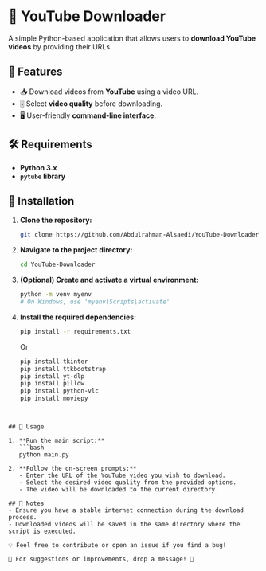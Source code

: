 # 🎥 YouTube Downloader

A simple Python-based application that allows users to **download YouTube videos** by providing their URLs.

## 🚀 Features
- 📥 Download videos from **YouTube** using a video URL.
- 🎚️ Select **video quality** before downloading.
- 🖥️ User-friendly **command-line interface**.

## 🛠️ Requirements
- **Python 3.x**
- **`pytube` library**

## 🔧 Installation

1. **Clone the repository:**
   ```bash
   git clone https://github.com/Abdulrahman-Alsaedi/YouTube-Downloader.git

2. **Navigate to the project directory:**
   ```bash
   cd YouTube-Downloader
   
3. **(Optional) Create and activate a virtual environment:**
   ```bash
   python -m venv myenv
   # On Windows, use 'myenv\Scripts\activate'
   
4. **Install the required dependencies:**
   ```bash
   pip install -r requirements.txt
   ```
   Or
   ```bash
   pip install tkinter
   pip install ttkbootstrap
   pip install yt-dlp
   pip install pillow
   pip install python-vlc
   pip install moviepy
```


## 🎯 Usage

1. **Run the main script:**
   ```bash
   python main.py
   
2. **Follow the on-screen prompts:**
   - Enter the URL of the YouTube video you wish to download.
   - Select the desired video quality from the provided options.
   - The video will be downloaded to the current directory.

## 📌 Notes
- Ensure you have a stable internet connection during the download process.
- Downloaded videos will be saved in the same directory where the script is executed.

💡 Feel free to contribute or open an issue if you find a bug!

📩 For suggestions or improvements, drop a message! 🚀
